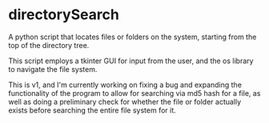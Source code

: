 # directorySearch
A python script that locates files or folders on the system, starting from the top of the directory tree. 

This script employs a tkinter GUI for input from the user, and the os library to navigate the file system. 

This is v1, and I'm currently working on fixing a bug and expanding the functionality of the program to allow for searching via md5 hash for a file,
as well as doing a preliminary check for whether the file or folder actually exists before searching the entire file system for it.
